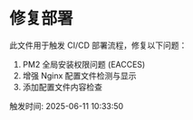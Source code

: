 # 修复部署

此文件用于触发 CI/CD 部署流程，修复以下问题：

1. PM2 全局安装权限问题 (EACCES)
2. 增强 Nginx 配置文件检测与显示
3. 添加配置文件内容检查

触发时间: 2025-06-11 10:33:50